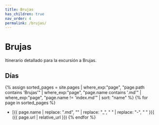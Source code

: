 ```yaml
---
title: Brujas
has_children: true
nav_order: 4
permalink: /brujas/
---
```


# Brujas

Itinerario detallado para la excursión a Brujas.

## Días

{% assign sorted_pages = site.pages | where_exp:"page", "page.path contains 'Brujas'" | where_exp:"page", "page.name contains '.md'" | where_exp:"page", "page.name != 'index.md'" | sort: "name" %}
{% for page in sorted_pages %}
* [{{ page.name | replace: ".md", "" | replace: "_", " " | replace: "-", " " }}]({{ page.url | relative_url }})
{% endfor %}

